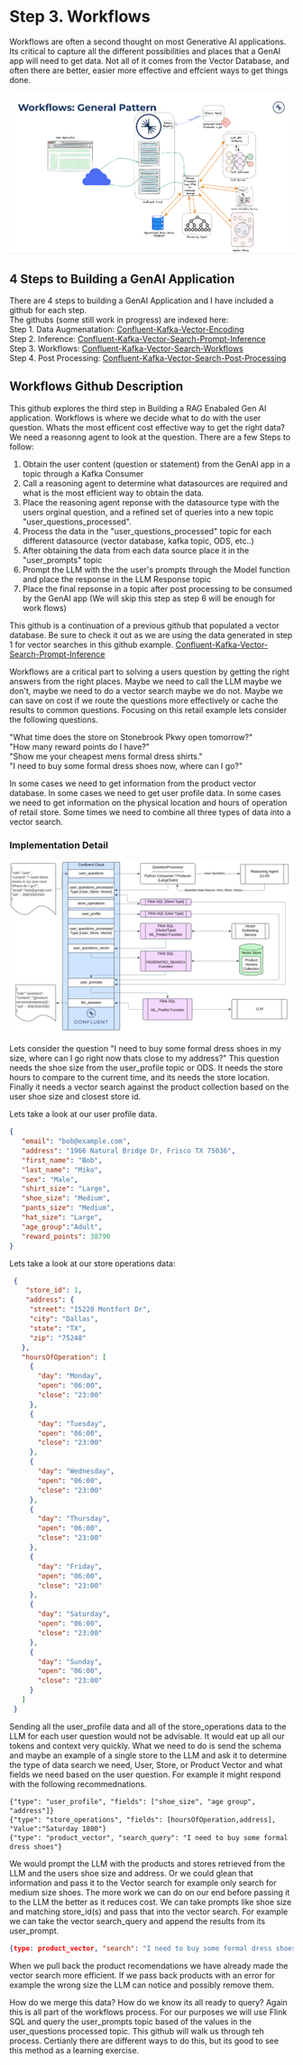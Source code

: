 # Step 3.  Workflows

Workflows are often a second thought on most Generative AI applications.  Its critical to capture all the different possibilities and places that a GenAI app will need to get data.  Not all of it comes from the Vector Database, and often there are better, easier more effective and effcient ways to get things done. 
   
![Workflows General Architecture](/files/img/workflowsGeneralPattern2.png)  

## 4 Steps to Building a GenAI Application
There are 4 steps to building a GenAI Application and I have included a github for each step.    
The githubs (some still work in progress) are indexed here:   
Step 1. Data Augmenatation: [Confluent-Kafka-Vector-Encoding](https://github.com/brittonlaroche/Confluent-Kafka-Vector-Encoding)   
Step 2. Inference: [Confluent-Kafka-Vector-Search-Prompt-Inference](https://github.com/brittonlaroche/Confluent-Kafka-Vector-Search-Prompt-Inference)   
Step 3. Workflows: [Confluent-Kafka-Vector-Search-Workflows](https://github.com/brittonlaroche/Confluent-Kafka-Vector-Search-Workflows)   
Step 4. Post Processing: [Confluent-Kafka-Vector-Search-Post-Processing](https://github.com/brittonlaroche/Confluent-Kafka-Vector-Search-Post-Processing)   
   
## Workflows Github Description
This github explores the third step in Building a RAG Enabaled Gen AI application.  Workflows is where we decide what to do with the user question. Whats the most efficent cost effective way to get the right data? We need a reasonng agent to look at the question.  There are a few Steps to follow:   

   1. Obtain the user content (question or statement) from the GenAI app in a topic through a Kafka Consumer  
   2. Call a reasoning agent to determine what datasources are required and what is the most efficient way to obtain the data.   
   3. Place the reasoning agent reponse with the datasource type with the users orginal question, and a refined set of queries into a new topic "user_questions_processed".
   4. Process the data in the "user_questions_processed" topic for each different datasource (vector database, kafka topic, ODS, etc..)
   5. After obtaining the data from each data source place it in the "user_prompts" topic
   6. Prompt the LLM with the the user's prompts through the Model function and place the response in the LLM Response topic
   7. Place the final repsonse in a topic after post processing to be consumed by the GenAI app (We will skip this step as step 6 will be enough for work flows)  

This github is a continuation of a previous github that populated a vector database.  Be sure to check it out as we are using the data generated in step 1 for vector searches in this github example. [Confluent-Kafka-Vector-Search-Prompt-Inference](https://github.com/brittonlaroche/Confluent-Kafka-Vector-Search-Prompt-Inference)   
   
Workflows are a critical part to solving a users question by getting the right answers from the right places.  Maybe we need to call the LLM maybe we don't, maybe we need to do a vector search maybe we do not.  Maybe we can save on cost if we route the questions more effectively or cache the results to common questions.  Focusing on this retail example lets consider the following questions.

"What time does the store on Stonebrook Pkwy open tomorrow?"   
"How many reward points do I have?"   
"Show me your cheapest mens formal dress shirts."   
"I need to buy some formal dress shoes now, where can I go?"   
   
In some cases we need to get information from the product vector database.  In some cases we need to get user profile data. In some cases we need to get information on the physical location and hours of operation of retail store.  Some times we need to combine all three types of data into a vector search.
   
### Implementation Detail
![Workflows Genreral Architecture](/files/img/workflowsImplementation.png)  

Lets consider the question "I need to buy some formal dress shoes in my size, where can I go right now thats close to my address?" This question needs the shoe size from the user_profile topic or ODS. It needs the store hours to compare to the current time, and its needs the store location.  Finally it needs a vector search against the product collection based on the user shoe size and closest store id.

Lets take a look at our user profile data.

```json
{
   "email": "bob@example.com",
   "address": "1966 Natural Bridge Dr, Frisco TX 75036",
   "first_name": "Bob",
   "last_name": "Miko",
   "sex": "Male",
   "shirt_size": "Large",
   "shoe_size": "Medium",
   "pants_size": "Medium",
   "hat_size": "Large",
   "age_group":"Adult",
   "reward_points": 38790
}
```

Lets take a look at our store operations data:  
   
```json
 {
    "store_id": 1,
    "address": {
     "street": "15220 Montfort Dr",
     "city": "Dallas",
     "state": "TX",
     "zip": "75248"
   },
   "hoursOfOperation": [
     {
       "day": "Monday",
       "open": "06:00",
       "close": "23:00"
     },
     {
       "day": "Tuesday",
       "open": "06:00",
       "close": "23:00"
     },
     {
       "day": "Wednesday",
       "open": "06:00",
       "close": "23:00"
     },
     {
       "day": "Thursday",
       "open": "06:00",
       "close": "23:00"
     },
     {
       "day": "Friday",
       "open": "06:00",
       "close": "23:00"
     },
     {
       "day": "Saturday",
       "open": "06:00",
       "close": "23:00"
     },
     {
       "day": "Sunday",
       "open": "06:00",
       "close": "23:00"
     }
   ]
 }
```

Sending all the user_profile data and all of the store_operations data to the LLM for each user question would not be advisable.  It would eat up all our tokens and context very quickly.  What we need to do is send the schema and maybe an example of a single store to the LLM and ask it to determine the type of data search we need, User, Store, or Product Vector and what fields we need based on the user question. For example it might respond with the following recommednations.

```
{"type": "user_profile", "fields": ["shoe_size", "age group", "address"]}
{"type": "store_operations", "fields": [hoursOfOperation,address], "Value":"Saturday 1800"}
{"type": "product_vector", "search_query": "I need to buy some formal dress shoes"}
```

We would prompt the LLM with the products and stores retrieved from the LLM and the users shoe size and address. Or we could glean that information and pass it to the Vector search for example only search for medium size shoes. The more work we can do on our end before passing it to the LLM the better as it reduces cost.  We can take prompts like shoe size and matching store_id(s) and pass that into the vector search. For example we can take the vector search_query and append the results from its user_prompt. 

```json
{type: product_vector, "search": "I need to buy some formal dress shoes adult medium size store_ids: 37,38,42"}
```
    
When we pull back the product recomendations we have already made the vector search more efficient.  If we pass back products with an error for example the wrong size the LLM can notice and possibly remove them. 

How do we merge this data?  How do we know its all ready to query?  Again this is all part of the workflows process. For our purposes we will use Flink SQL and query the user_prompts topic based of the values in the user_questions processed topic.  This github will walk us through teh process.  Certianly there are different ways to do this, but its good to see this method as a learning exercise.

    
